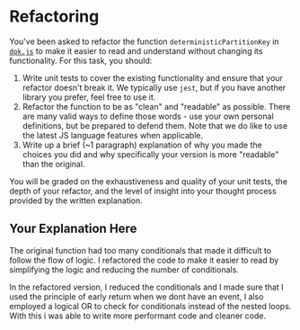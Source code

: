 # Refactoring

You've been asked to refactor the function `deterministicPartitionKey` in [`dpk.js`](dpk.js) to make it easier to read and understand without changing its functionality. For this task, you should:

1. Write unit tests to cover the existing functionality and ensure that your refactor doesn't break it. We typically use `jest`, but if you have another library you prefer, feel free to use it.
2. Refactor the function to be as "clean" and "readable" as possible. There are many valid ways to define those words - use your own personal definitions, but be prepared to defend them. Note that we do like to use the latest JS language features when applicable.
3. Write up a brief (~1 paragraph) explanation of why you made the choices you did and why specifically your version is more "readable" than the original.

You will be graded on the exhaustiveness and quality of your unit tests, the depth of your refactor, and the level of insight into your thought process provided by the written explanation.

## Your Explanation Here

The original function had too many conditionals that made it difficult to follow the flow of logic. I refactored the code to make it easier to read by simplifying the logic and reducing the number of conditionals.

In the refactored version, I reduced the conditionals and I made sure that I used the principle of early return when we dont have an event, I also employed a logical OR to check for conditionals instead of the nested loops. With this i was able to write more performant code and cleaner code.